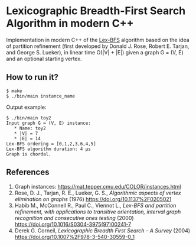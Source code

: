 # Lexicographic Breadth-First Search Algorithm in modern C++

Implementation in modern C++ of the [Lex-BFS](https://en.wikipedia.org/wiki/Lexicographic_breadth-first_search) algorithm based on the idea of partition refinement (first developed by Donald J. Rose, Robert E. Tarjan, and George S. Lueker), in linear time O(|V| + |E|) given a graph G = (V, E) and an optional starting vertex.

## How to run it?

```
$ make
$ ./bin/main instance_name
```

Output example:
```
$ ./bin/main toy2
Input graph G = (V, E) instance:
   * Name: toy2
   * |V| = 7
   * |E| = 14
Lex-BFS ordering = [0,1,2,3,6,4,5]
Lex-BFS algorithm duration: 4 µs
Graph is chordal.
```
## References

1. Graph instances: https://mat.tepper.cmu.edu/COLOR/instances.html
2. Rose, D. J., Tarjan, R. E., Lueker, G. S., *Algorithmic aspects of vertex elimination on graphs* (1976) https://doi.org/10.1137%2F0205021
3. Habib M., McConnell R., Paul C., Viennot L., *Lex-BFS and partition refinement, with applications to transitive orientation, interval graph recognition and consecutive ones testing* (2000) https://doi.org/10.1016/S0304-3975(97)00241-7
4. Derek G. Corneil, *Lexicographic Breadth First Search – A Survey* (2004) https://doi.org/10.1007%2F978-3-540-30559-0_1
